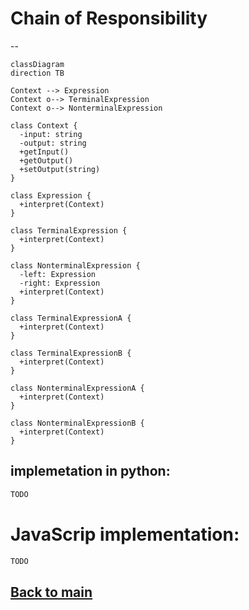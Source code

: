 # Chain of Responsibility

<!-- TODO -->
--

```mermaid
classDiagram
direction TB

Context --> Expression
Context o--> TerminalExpression
Context o--> NonterminalExpression

class Context {
  -input: string
  -output: string
  +getInput()
  +getOutput()
  +setOutput(string)
}

class Expression {
  +interpret(Context)
}

class TerminalExpression {
  +interpret(Context)
}

class NonterminalExpression {
  -left: Expression
  -right: Expression
  +interpret(Context)
}

class TerminalExpressionA {
  +interpret(Context)
}

class TerminalExpressionB {
  +interpret(Context)
}

class NonterminalExpressionA {
  +interpret(Context)
}

class NonterminalExpressionB {
  +interpret(Context)
}

```

## implemetation in python:
```python
TODO
```
# JavaScrip implementation:

```js
TODO
```

## [Back to main](../readme.md)